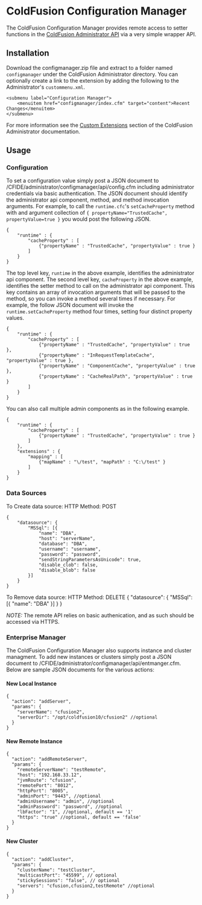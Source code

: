 ColdFusion Configuration Manager
================================

The ColdFusion Configuration Manager provides remote access to setter functions in the [ColdFusion Administrator API](http://help.adobe.com/en_US/ColdFusion/10.0/Admin/WSc3ff6d0ea77859461172e0811cbf364104-7fcf.html) via a very simple wrapper API.

Installation
------------

Download the configmanager.zip file and extract to a folder named `configmanager` under the ColdFusion Administrator directory. You can optionally create a link to the extension by adding the following to the Administrator's `custommenu.xml`.

    <submenu label="Configuration Manager">
        <menuitem href="configmanager/index.cfm" target="content">Recent Changes</menuitem>
    </submenu>

For more information see the [Custom Extensions](http://help.adobe.com/en_US/ColdFusion/10.0/Admin/WSc3ff6d0ea77859461172e0811cbf3638e6-7fbf.html) section of the ColdFusion Administrator documentation.

Usage
-----

### Configuration

To set a configuration value simply post a JSON document to /CFIDE/administrator/configmanager/api/config.cfm including administrator credentials via basic authentication. The JSON document should identify the administrator api component, method, and method invocation arguments. For example, to call the `runtime.cfc`'s `setCacheProperty` method with and argument collection of `{ propertyName="TrustedCache", propertyValue=true }` you would post the following JSON.

    { 
        "runtime" : { 
            "cacheProperty" : [ 
                {"propertyName" : "TrustedCache", "propertyValue" : true } 
            ]
        }
    }

The top level key, `runtime` in the above example, identifies the administrator api component. The second level key, `cacheProperty` in the above example, identifies the setter method to call on the administrator api component. This key contains an array of invocation arguments that will be passed to the method, so you can invoke a method several times if necessary. For example, the follow JSON document will invoke the `runtime.setCacheProperty` method four times, setting four distinct property values.

    { 
        "runtime" : { 
            "cacheProperty" : [ 
                {"propertyName" : "TrustedCache", "propertyValue" : true },
                {"propertyName" : "InRequestTemplateCache", "propertyValue" : true },
                {"propertyName" : "ComponentCache", "propertyValue" : true },
                {"propertyName" : "CacheRealPath", "propertyValue" : true } 
            ]
        }
    }

You can also call multiple admin components as in the following example.

    { 
        "runtime" : { 
            "cacheProperty" : [ 
                {"propertyName" : "TrustedCache", "propertyValue" : true } 
            ]
        },
        "extensions" : {
            "mapping" : [
                {"mapName" : "\/test", "mapPath" : "C:\/test" }
            ]
        }
    }

### Data Sources


To Create data source:   HTTP Method: POST

    {
    	"datasource": {
    		"MSSql": [{
    			"name": "DBA",
    			"host": "serverName",
    			"database": "DBA",
    			"username": "username",
    			"password": "password",
    			"sendStringParametersAsUnicode": true,
    			"disable_clob": false,
    			"disable_blob": false
    		}]
        }
    }

To Remove data source:   HTTP Method: DELETE
    {
    	"datasource": {
    		"MSSql": [{
    			"name": "DBA"
    		}]
		}
    }


*NOTE:* The remote API relies on basic authenication, and as such should be accessed via HTTPS. 

### Enterprise Manager

The ColdFusion Configuration Manager also supports instance and cluster managment. To add new instances or clusters simply post a JSON document to /CFIDE/administrator/configmanager/api/entmanger.cfm. Below are sample JSON documents for the various actions:

#### New Local Instance

    {
      "action": "addServer",
      "params": {
        "serverName": "cfusion2",
        "serverDir": "/opt/coldfusion10/cfusion2" //optional
      }
    }
            

#### New Remote Instance
    {
      "action": "addRemoteServer",
      "params": {
        "remoteServerName": "testRemote",
        "host": "192.168.33.12",
        "jvmRoute": "cfusion",
        "remotePort": "8012",
        "httpPort": "8005",
        "adminPort": "9443", //optional
        "adminUsername": "admin", //optional
        "adminPassword": "password", //optional
        "lbFactor": "1", //optional, default == '1'
        "https": "true" //optional, default == 'false'
      }
    }

#### New Cluster
    {
      "action": "addCluster",
      "params": {
        "clusterName": "testCluster",
        "multicastPort": "45599", // optional
        "stickySessions": "false", // optional
        "servers": "cfusion,cfusion2,testRemote" //optional
      }
    }